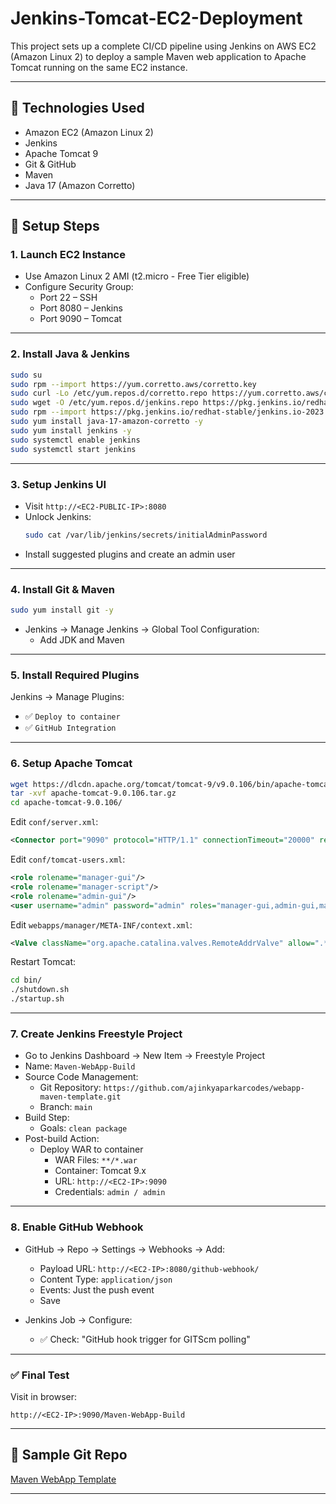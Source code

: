 # Jenkins-Tomcat-EC2-Deployment

This project sets up a complete CI/CD pipeline using Jenkins on AWS EC2 (Amazon Linux 2) to deploy a sample Maven web application to Apache Tomcat running on the same EC2 instance.

---

## 🔧 Technologies Used

- Amazon EC2 (Amazon Linux 2)
- Jenkins
- Apache Tomcat 9
- Git & GitHub
- Maven
- Java 17 (Amazon Corretto)

---

## 🚀 Setup Steps

### 1. Launch EC2 Instance

- Use Amazon Linux 2 AMI (t2.micro - Free Tier eligible)
- Configure Security Group:
  - Port 22 – SSH
  - Port 8080 – Jenkins
  - Port 9090 – Tomcat

---

### 2. Install Java & Jenkins

```bash
sudo su
sudo rpm --import https://yum.corretto.aws/corretto.key
sudo curl -Lo /etc/yum.repos.d/corretto.repo https://yum.corretto.aws/corretto.repo
sudo wget -O /etc/yum.repos.d/jenkins.repo https://pkg.jenkins.io/redhat-stable/jenkins.repo
sudo rpm --import https://pkg.jenkins.io/redhat-stable/jenkins.io-2023.key
sudo yum install java-17-amazon-corretto -y
sudo yum install jenkins -y
sudo systemctl enable jenkins
sudo systemctl start jenkins
```

---

### 3. Setup Jenkins UI

- Visit `http://<EC2-PUBLIC-IP>:8080`
- Unlock Jenkins:
  ```bash
  sudo cat /var/lib/jenkins/secrets/initialAdminPassword
  ```
- Install suggested plugins and create an admin user

---

### 4. Install Git & Maven

```bash
sudo yum install git -y
```

- Jenkins → Manage Jenkins → Global Tool Configuration:
  - Add JDK and Maven

---

### 5. Install Required Plugins

Jenkins → Manage Plugins:
- ✅ `Deploy to container`
- ✅ `GitHub Integration`

---

### 6. Setup Apache Tomcat

```bash
wget https://dlcdn.apache.org/tomcat/tomcat-9/v9.0.106/bin/apache-tomcat-9.0.106.tar.gz
tar -xvf apache-tomcat-9.0.106.tar.gz
cd apache-tomcat-9.0.106/
```

Edit `conf/server.xml`:
```xml
<Connector port="9090" protocol="HTTP/1.1" connectionTimeout="20000" redirectPort="8443" />
```

Edit `conf/tomcat-users.xml`:
```xml
<role rolename="manager-gui"/>
<role rolename="manager-script"/>
<role rolename="admin-gui"/>
<user username="admin" password="admin" roles="manager-gui,admin-gui,manager-script"/>
```

Edit `webapps/manager/META-INF/context.xml`:
```xml
<Valve className="org.apache.catalina.valves.RemoteAddrValve" allow=".*" />
```

Restart Tomcat:
```bash
cd bin/
./shutdown.sh
./startup.sh
```

---

### 7. Create Jenkins Freestyle Project

- Go to Jenkins Dashboard → New Item → Freestyle Project
- Name: `Maven-WebApp-Build`
- Source Code Management:
  - Git Repository: `https://github.com/ajinkyaparkarcodes/webapp-maven-template.git`
  - Branch: `main`
- Build Step:
  - Goals: `clean package`
- Post-build Action:
  - Deploy WAR to container
    - WAR Files: `**/*.war`
    - Container: Tomcat 9.x
    - URL: `http://<EC2-IP>:9090`
    - Credentials: `admin / admin`

---

### 8. Enable GitHub Webhook

- GitHub → Repo → Settings → Webhooks → Add:
  - Payload URL: `http://<EC2-IP>:8080/github-webhook/`
  - Content Type: `application/json`
  - Events: Just the push event
  - Save

- Jenkins Job → Configure:
  - ✅ Check: "GitHub hook trigger for GITScm polling"

---

### ✅ Final Test

Visit in browser:
```
http://<EC2-IP>:9090/Maven-WebApp-Build
```

---

## 📂 Sample Git Repo

[Maven WebApp Template](https://github.com/ajinkyaparkarcodes/webapp-maven-template.git)

---

